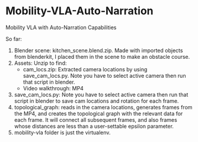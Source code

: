 # Mobility-VLA-Auto-Narration
Mobility VLA with Auto-Narration Capabilities

So far: 
1. Blender scene: kitchen_scene.blend.zip. Made with imported objects from blenderkit, I placed them in the scene to make an obstacle course.
2. Assets: Unzip to find:
	- cam_locs.zip: Extracted camera locations by using save_cam_locs.py. Note you have to select active camera then run that script in blender.
	- Video walkthrough: MP4
3. save_cam_locs.py:  Note you have to select active camera then run that script in blender to save cam locations and rotation for each frame.
4. topological_graph: reads in the camera locations, generates frames from the MP4, and creates the topological graph with the relevant data for each frame. It will connect all subsequent frames, and also frames whose distances are less than a user-settable epsilon parameter.
5. mobility-vla folder is just the virtualenv.